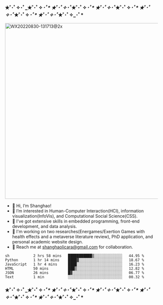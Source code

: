 ### ✭˚･ﾟ✧･ﾟ_✭˚･ﾟ✧_･ﾟ* ✭˚･ﾟ✧･ﾟ_✭˚･ﾟ✧_･ﾟ* ✭˚･ﾟ✧･ﾟ_✭˚･ﾟ✧_･ﾟ* ✭˚･ﾟ✧･ﾟ_✭˚･ﾟ✧_･ﾟ* ✭˚･ﾟ✧･ﾟ_✭˚･ﾟ✧_･ﾟ* 

<img width="580" alt="WX20220830-131713@2x" src="https://user-images.githubusercontent.com/34123188/187355641-3a197245-c4c0-4f96-b191-f5c06ab8df96.png">

- 🦜 Hi, I’m Shanghao!
- 🔮 I’m interested in Human-Computer Interaction(HCI), information visualization(InfoVis), and Computational Social Science(CSS).
- 🍹 I've got extensive skills in embedded programming, front-end development, and data analysis.
- 🤖 I'm working on two researches(Energames/Exertion Games with health effects and a metaverse literature review), PhD application, and personal academic website design.
- 👭 Reach me at shanghaolicara@gmail.com for collaboration.


<!--START_SECTION:waka-->
```text
sh           2 hrs 58 mins   ███████████▒░░░░░░░░░░░░░   44.95 %
Python       1 hr 14 mins    ████▓░░░░░░░░░░░░░░░░░░░░   18.67 %
JavaScript   1 hr 4 mins     ████░░░░░░░░░░░░░░░░░░░░░   16.23 %
HTML         50 mins         ███▒░░░░░░░░░░░░░░░░░░░░░   12.82 %
JSON         26 mins         █▓░░░░░░░░░░░░░░░░░░░░░░░   06.77 %
Text         1 min           ░░░░░░░░░░░░░░░░░░░░░░░░░   00.32 %
```
<!--END_SECTION:waka-->

### ✭˚･ﾟ✧･ﾟ_✭˚･ﾟ✧_･ﾟ* ✭˚･ﾟ✧･ﾟ_✭˚･ﾟ✧_･ﾟ* ✭˚･ﾟ✧･ﾟ_✭˚･ﾟ✧_･ﾟ* ✭˚･ﾟ✧･ﾟ_✭˚･ﾟ✧_･ﾟ* ✭˚･ﾟ✧･ﾟ_✭˚･ﾟ✧_･ﾟ* 
